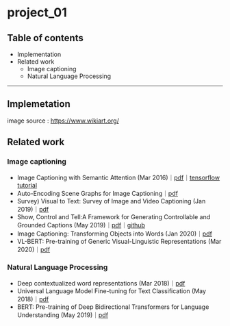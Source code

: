 # project_01

## Table of contents

- Implementation
- Related work
  - Image captioning
  - Natural Language Processing
  
---


## Implemetation
image source : https://www.wikiart.org/


## Related work
### Image captioning

- Image Captioning with Semantic Attention (Mar 2016)｜[pdf](https://arxiv.org/abs/1603.03925)｜[tensorflow tutorial](https://www.tensorflow.org/tutorials/text/image_captioning)
- Auto-Encoding Scene Graphs for Image Captioning｜[pdf](https://arxiv.org/abs/1812.02378)
- Survey) Visual to Text: Survey of Image and Video Captioning (Jan 2019)｜[pdf](https://www.researchgate.net/publication/330708929_Visual_to_Text_Survey_of_Image_and_Video_Captioning)
- Show, Control and Tell:A Framework for Generating Controllable and Grounded Captions (May 2019)｜[pdf](https://arxiv.org/pdf/1811.10652.pdf)｜[github](https://github.com/aimagelab/show-control-and-tell)
- Image Captioning: Transforming Objects into Words (Jan 2020)｜[pdf](https://arxiv.org/abs/1906.05963)
- VL-BERT: Pre-training of Generic Visual-Linguistic Representations (Mar 2020)｜[pdf](https://openreview.net/forum?id=SygXPaEYvH)


### Natural Language Processing

- Deep contextualized word representations (Mar 2018)｜[pdf](https://arxiv.org/abs/1802.05365v2)
- Universal Language Model Fine-tuning for Text Classification (May 2018)｜[pdf](https://arxiv.org/abs/1801.06146v5)
- BERT: Pre-training of Deep Bidirectional Transformers for Language Understanding (May 2019)｜[pdf](https://arxiv.org/abs/1810.04805)
